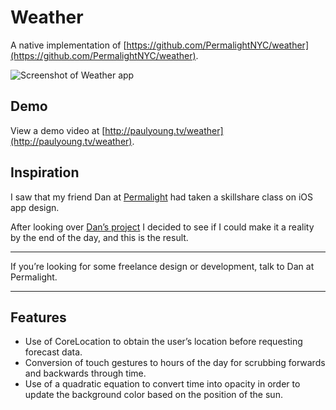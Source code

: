 # Weather
A native implementation of [https://github.com/PermalightNYC/weather](https://github.com/PermalightNYC/weather).

![Screenshot of Weather app](http://paulyoung.tv/wp-content/uploads/2013/04/20130428-132427.jpg)

## Demo
View a demo video at [http://paulyoung.tv/weather](http://paulyoung.tv/weather).

## Inspiration
I saw that my friend Dan at [Permalight](http://permalightnyc.com/) had taken a skillshare class on iOS app design.

After looking over [Dan’s project](http://www.skillshare.com/Design-Beautiful-Apps-iOS-App-Design-UX/771498797/1526239362/projects/9246/) I decided to see if I could make it a reality by the end of the day, and this is the result.

***
If you’re looking for some freelance design or development, talk to Dan at Permalight.
***

## Features
* Use of CoreLocation to obtain the user’s location before requesting forecast data.
* Conversion of touch gestures to hours of the day for scrubbing forwards and backwards through time.
* Use of a quadratic equation to convert time into opacity in order to update the background color based on the position of the sun.
